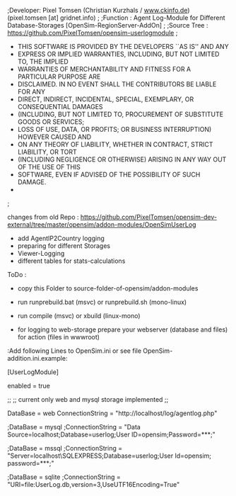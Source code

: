 ;Developer: Pixel Tomsen (Christian Kurzhals / www.ckinfo.de) (pixel.tomsen [at] gridnet.info)
;
;Function : Agent Log-Module for Different Database-Storages [OpenSim-RegionServer-AddOn]
;
;Source Tree : https://github.com/PixelTomsen/opensim-userlogmodule
;
* THIS SOFTWARE IS PROVIDED BY THE DEVELOPERS ``AS IS'' AND ANY
* EXPRESS OR IMPLIED WARRANTIES, INCLUDING, BUT NOT LIMITED TO, THE IMPLIED
* WARRANTIES OF MERCHANTABILITY AND FITNESS FOR A PARTICULAR PURPOSE ARE
* DISCLAIMED. IN NO EVENT SHALL THE CONTRIBUTORS BE LIABLE FOR ANY
* DIRECT, INDIRECT, INCIDENTAL, SPECIAL, EXEMPLARY, OR CONSEQUENTIAL DAMAGES
* (INCLUDING, BUT NOT LIMITED TO, PROCUREMENT OF SUBSTITUTE GOODS OR SERVICES;
* LOSS OF USE, DATA, OR PROFITS; OR BUSINESS INTERRUPTION) HOWEVER CAUSED AND
* ON ANY THEORY OF LIABILITY, WHETHER IN CONTRACT, STRICT LIABILITY, OR TORT
* (INCLUDING NEGLIGENCE OR OTHERWISE) ARISING IN ANY WAY OUT OF THE USE OF THIS
* SOFTWARE, EVEN IF ADVISED OF THE POSSIBILITY OF SUCH DAMAGE.
*
;

changes from old Repo : https://github.com/PixelTomsen/opensim-dev-external/tree/master/opensim/addon-modules/OpenSimUserLog

- add AgentIP2Country logging
- preparing for different Storages
- Viewer-Logging
- different tables for stats-calculations


ToDo :
- copy this Folder to source-folder-of-opensim/addon-modules
- run runprebuild.bat (msvc) or runprebuild.sh (mono-linux)
- run compile (msvc) or xbuild (linux-mono)

- for logging to web-storage prepare your webserver (database and files) for action (files in wwwroot)


:Add following Lines to OpenSim.ini or see file OpenSim-addition.ini.example:



[UserLogModule]

 enabled = true

 ;;
 ;; current only web and mysql storage implemented
 ;;
 
 DataBase = web
 ConnectionString = "http://localhost/log/agentlog.php"

 ;DataBase = mysql
 ;ConnectionString = "Data Source=localhost;Database=userlog;User ID=opensim;Password=***;"

 ;DataBase = mssql
 ;ConnectionString = "Server=localhost\SQLEXPRESS;Database=userlog;User Id=opensim; password=***;"

 ;DataBase = sqlite
 ;ConnectionString = "URI=file:UserLog.db,version=3,UseUTF16Encoding=True"